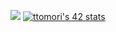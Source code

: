 ![](https://github-profile-summary-cards.vercel.app/api/cards/profile-details?username=tksx1227&theme=nord_dark)
[![ttomori's 42 stats](https://badge42.herokuapp.com/api/stats/ttomori)](https://github.com/JaeSeoKim/badge42)
